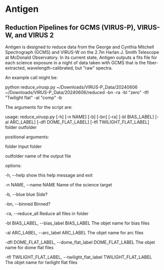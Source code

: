 # Antigen
## Reduction Pipelines for GCMS (VIRUS-P), VIRUS-W, and VIRUS 2

Antigen is designed to reduce data from the George and Cynthia Mitchell Spectrograph (GCMS) and VIRUS-W on the 2.7m Harlan J. Smith Telescope at McDonald Observatory. In its current state, Antigen  outputs a fits file for each science exposure in a night of data taken with GCMS that is the fiber-extracted, wavelength-calibrated, but "raw" spectra.  

An example call might be:

python reduce_virusp.py ~/Downloads/VIRUS-P_Data/20240606 ~/Downloads/VIRUS-P_Data/20240606/reduced -bn -ra -bl "zero" -tfl "Twilight flat" -al "comp" -b

The arguments for the script are:

usage: reduce_virusp.py [-h] [-n NAME] [-b] [-bn] [-ra] [-bl BIAS_LABEL] [-al ARC_LABEL] [-dfl DOME_FLAT_LABEL] [-tfl TWILIGHT_FLAT_LABEL] folder outfolder

positional arguments:

  folder                Input folder
  
  outfolder             name of the output file

options:

  -h, --help            show this help message and exit
  
  -n NAME, --name NAME  Name of the science target
  
  -b, --blue            blue Side?
  
  -bn, --binned         Binned?
  
  -ra, --reduce_all     Reduce all files in folder
  
  -bl BIAS_LABEL, --bias_label BIAS_LABEL
                        The objet name for bias files
                        
  -al ARC_LABEL, --arc_label ARC_LABEL
                        The objet name for arc files
                        
  -dfl DOME_FLAT_LABEL, --dome_flat_label DOME_FLAT_LABEL
                        The objet name for dome flat files
                        
  -tfl TWILIGHT_FLAT_LABEL, --twilight_flat_label TWILIGHT_FLAT_LABEL
                        The objet name for twilight flat files
